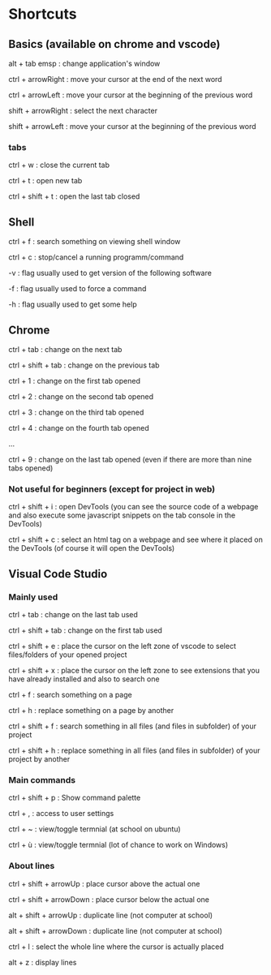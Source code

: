 # Shortcuts

## Basics (available on chrome and vscode) 

alt + tab emsp					: change application's window

ctrl + arrowRight				: move your cursor at the end of the next word

ctrl + arrowLeft				: move your cursor at the beginning of the previous word

shift + arrowRight				: select the next character

shift + arrowLeft				: move your cursor at the beginning of the previous word



### tabs
ctrl + w						: close the current tab

ctrl + t						: open new tab

ctrl + shift + t				: open the last tab closed


## Shell

ctrl + f						: search something on viewing shell window

ctrl + c						: stop/cancel a running programm/command


-v								: flag usually used to get version of the following software

-f								: flag usually used to force a command

-h								: flag usually used to get some help



## Chrome

ctrl + tab						: change on the next tab

ctrl + shift + tab				: change on the previous tab

ctrl + 1						: change on the first tab opened

ctrl + 2						: change on the second tab opened

ctrl + 3						: change on the third tab opened

ctrl + 4						: change on the fourth tab opened

...

ctrl + 9						: change on the last tab opened (even if there are more than nine tabs opened)

### Not useful for beginners (except for project in web)
ctrl + shift + i				: open DevTools (you can see the source code of a webpage and also execute some javascript snippets on the tab console in the DevTools)

ctrl + shift + c				: select an html tag on a webpage and see where it placed on the DevTools (of course it will open the DevTools)



## Visual Code Studio

### Mainly used 

ctrl + tab						: change on the last tab used 

ctrl + shift + tab				: change on the first tab used 


ctrl + shift + e				: place the cursor on the left zone of vscode to select files/folders of your opened project

ctrl + shift + x				: place the cursor on the left zone to see extensions that you have already installed and also to search one


ctrl + f						: search something on a page

ctrl + h						: replace something on a page by another

ctrl + shift + f				: search something in all files (and files in subfolder) of your project

ctrl + shift + h				: replace something in all files (and files in subfolder) of your project by another

### Main commands

ctrl + shift + p				: Show command palette

ctrl + ,						: access to user settings

ctrl + ~ 						: view/toggle termnial (at school on ubuntu)

ctrl + ù 						: view/toggle termnial (lot of chance to work on Windows)


### About lines

ctrl + shift + arrowUp			: place cursor above the actual one

ctrl + shift + arrowDown		: place cursor below the actual one

alt + shift + arrowUp			: duplicate line (not computer at school)

alt + shift + arrowDown			: duplicate line (not computer at school)

ctrl + l						: select the whole line where the cursor is actually placed

alt + z                         : display lines 

